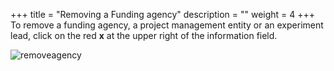 +++
title = "Removing a Funding agency"
description = ""
weight = 4
+++
 To remove a funding agency, a project management entity or an experiment lead, click on the red **x** at the upper right of the information field.

 ![removeagency](https://agrofims.github.io/helpdocs/images/removeagency.png) 
